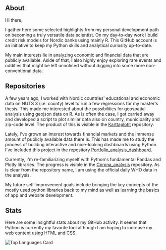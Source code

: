 ## About
Hi there,

I gather here some selected highlights from my personal development path on becoming a truly versatile data scientist. On my day-to-day work I build credit risk models for Nordic banks using mainly R. This GitHub account is an initiative to keep my Python skills and analytical curiosity up-to-date.

My main interests lie in analyzing economic and financial data that are publicly available. Aside of that, I also highly enjoy exploring rare events and oddities that might be left unnoticed without digging into some more non-conventional data.

## Repositories
A few years ago, I worked with Nordic countries' educational and economic data on NUTS 3 (i.e. county) level to run a few regressions for my master's thesis. This made me interested about the possibilities for geospatial analysis using geojson data on R. As is often the case, I got carried away and developed a script to plot similar data also on country, municipality and zip-code level. The product of this is visible in the [Karttaplotit](https://github.com/jarvijaakko/Karttaplotit) repository.

Lately, I've grown an interest towards financial markets and the immense amount of publicly available data there is. This has made me to study the process of building interactive and nice-looking dashboards using Python. I've included this project in the repository [Portfolio_analysis_dashboard](https://github.com/jarvijaakko/Portfolio_analysis).

Currently, I'm re-familiarizing myself with Python's fundamental Pandas and Plotly libraries. The progress is visible in the [Corona_analysis](https://github.com/jarvijaakko/Corona_analysis) repository. As is clear from the repository name, I am using the official daily WHO data in the analysis.

My future self-improvement goals include bringing the key concepts of the mostly used python libraries back to my mind as well as learning the basics of app and website development.

## Stats
Here are some insightful stats about my GitHub activity. It seems that Python is currently my favorite tool although I am hoping to increase my web content using HTML and CSS.

![Top Languages Card](https://github-readme-stats.vercel.app/api/top-langs/?username=jarvijaakko&layout=compact)

<!--
**jarvijaakko/jarvijaakko** is a ✨ _special_ ✨ repository because its `README.md` (this file) appears on your GitHub profile.
- 🔭 I’m currently working on Jee Jee
- 🌱 I’m currently learning ...
- 👯 I’m looking to collaborate on ...
- 🤔 I’m looking for help with ...
- 💬 Ask me about ...
- 📫 How to reach me: ...
- 😄 Pronouns: ...
- ⚡ Fun fact: ...
-->
